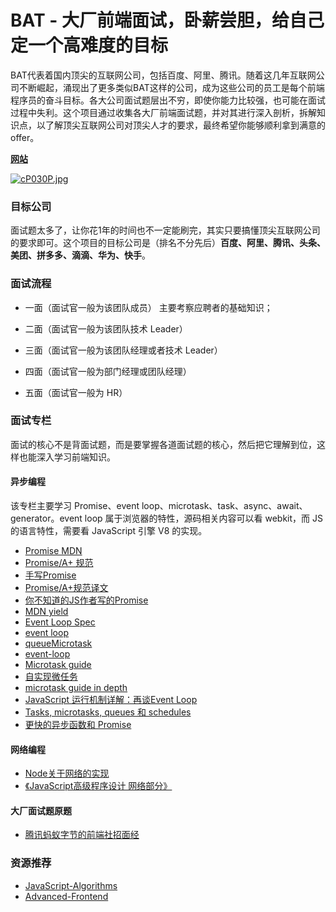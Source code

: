 # BAT - 大厂前端面试，卧薪尝胆，给自己定一个高难度的目标

BAT代表着国内顶尖的互联网公司，包括百度、阿里、腾讯。随着这几年互联网公司不断崛起，涌现出了更多类似BAT这样的公司，成为这些公司的员工是每个前端程序员的奋斗目标。各大公司面试题层出不穷，即使你能力比较强，也可能在面试过程中失利。这个项目通过收集各大厂前端面试题，并对其进行深入剖析，拆解知识点，以了解顶尖互联网公司对顶尖人才的要求，最终希望你能够顺利拿到满意的 offer。

**[网站](https://lefex.github.io/bat/)**

[![cP030P.jpg](https://z3.ax1x.com/2021/03/30/cP030P.jpg)](https://imgtu.com/i/cP030P)

### 目标公司

面试题太多了，让你花1年的时间也不一定能刷完，其实只要搞懂顶尖互联网公司的要求即可。这个项目的目标公司是（排名不分先后）**百度、阿里、腾讯、头条、美团、拼多多、滴滴、华为、快手**。

### 面试流程

- 一面（面试官一般为该团队成员）
主要考察应聘者的基础知识；

- 二面（面试官一般为该团队技术 Leader）

- 三面（面试官一般为该团队经理或者技术 Leader）

- 四面（面试官一般为部门经理或团队经理）

- 五面（面试官一般为 HR）

### 面试专栏

面试的核心不是背面试题，而是要掌握各道面试题的核心，然后把它理解到位，这样也能深入学习前端知识。

#### 异步编程

该专栏主要学习 Promise、event loop、microtask、task、async、await、generator。event loop 属于浏览器的特性，源码相关内容可以看 webkit，而 JS 的语言特性，需要看 JavaScript 引擎 V8 的实现。

- [Promise MDN](https://developer.mozilla.org/zh-CN/docs/Web/JavaScript/Reference/Global_Objects/Promise)
- [Promise/A+ 规范](https://promisesaplus.com/#notes)
- [手写Promise](https://github.com/dream2023/blog/tree/master/2%E3%80%81promise%E5%8E%9F%E7%90%86)
- [Promise/A+规范译文](https://www.ituring.com.cn/article/66566)
- [你不知道的JS作者写的Promise](https://github.com/getify/native-promise-only)
- [MDN yield](https://developer.mozilla.org/zh-CN/docs/Web/JavaScript/Reference/Operators/yield)
- [Event Loop Spec](https://html.spec.whatwg.org/multipage/webappapis.html#event-loops)
- [event loop](https://javascript.info/event-loop)
- [queueMicrotask](https://developer.mozilla.org/en-US/docs/Web/API/WindowOrWorkerGlobalScope/queueMicrotask)
- [event-loop](https://javascript.info/event-loop)
- [Microtask guide](https://developer.mozilla.org/en-US/docs/Web/API/HTML_DOM_API/Microtask_guide)
- [自实现微任务](https://github.com/feross/queue-microtask)
- [microtask guide in depth](https://developer.mozilla.org/en-US/docs/Web/API/HTML_DOM_API/Microtask_guide/In_depth)
- [JavaScript 运行机制详解：再谈Event Loop](http://www.ruanyifeng.com/blog/2014/10/event-loop.html)
- [Tasks, microtasks, queues 和 schedules](https://hongfanqie.github.io/tasks-microtasks-queues-and-schedules/)
- [更快的异步函数和 Promise](https://v8.js.cn/blog/fast-async/)

#### 网络编程

- [Node关于网络的实现]()
- [《JavaScript高级程序设计 网络部分》]()

#### 大厂面试题原题

- [腾讯蚂蚁字节的前端社招面经](https://mp.weixin.qq.com/s/gQoaxkeqPaw4tucNgm8C3A)

### 资源推荐

- [JavaScript-Algorithms](https://github.com/sisterAn/JavaScript-Algorithms)
- [Advanced-Frontend](https://github.com/Advanced-Frontend/Daily-Interview-Question/blob/master/datum/summary.md)